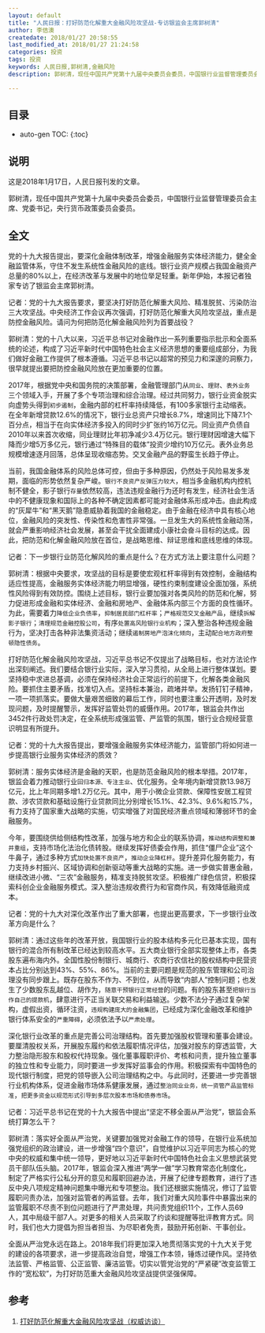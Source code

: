 ```yaml
---
layout: default
title: "人民日报：打好防范化解重大金融风险攻坚战-专访银监会主席郭树清"
author: 李佶澳
createdate: 2018/01/27 20:58:55
last_modified_at: 2018/01/27 21:24:58
categories: 投资
tags: 投资
keywords: 人民日报,郭树清,金融风险
description: 郭树清，现任中国共产党第十九届中央委员会委员，中国银行业监督管理委员会主席、党委书记，央行货币政策委员会委员。

---
```


## 目录
* auto-gen TOC:
{:toc}

## 说明

这是2018年1月17日，人民日报刊发的文章。

郭树清，现任中国共产党第十九届中央委员会委员，中国银行业监督管理委员会主席、党委书记，央行货币政策委员会委员。

## 全文

党的十九大报告提出，要深化金融体制改革，增强金融服务实体经济能力，健全金融监管体系，守住不发生系统性金融风险的底线。银行业资产规模占我国金融资产总量的80%以上，在经济改革与发展中的地位举足轻重。新年伊始，本报记者独家专访了银监会主席郭树清。

记者：党的十九大报告要求，要坚决打好防范化解重大风险、精准脱贫、污染防治三大攻坚战。中央经济工作会议再次强调，打好防范化解重大风险攻坚战，重点是防控金融风险。请问为何把防范化解金融风险列为首要战役？

郭树清：党的十八大以来，习近平总书记对金融作出一系列重要指示批示和全面系统的论述，构成了习近平新时代中国特色社会主义经济思想的重要组成部分，为我们做好金融工作提供了根本遵循。习近平总书记以超常的预见力和深邃的洞察力，很早就提出要把防控金融风险放在更加重要的位置。

2017年，根据党中央和国务院的决策部署，金融管理部门从`同业`、`理财`、`表外业务`三个领域入手，开展了多个专项治理和综合治理。经过共同努力，银行业资金脱实向虚势头得到`初步遏制`，金融内部的杠杆率持续降低，有100多家银行主动缩表。在全年新增贷款12.6%的情况下，银行业总资产只增长8.7%，增速同比下降7.1个百分点，相当于在向实体经济多投入的同时少扩张约16万亿元。同业资产负债自2010年以来首次收缩，同业理财比年初净减少3.4万亿元。银行理财因增速大幅下降而少增5万多亿元，银行通过“特殊目的载体”投资少增约10万亿元。表外业务总规模增速逐月回落，总体呈现收缩态势。交叉金融产品的野蛮生长趋于停止。

当前，我国金融体系的风险总体可控，但由于多种原因，仍然处于风险易发多发期，面临的形势依然复杂严峻。`银行不良资产反弹压力较大`，相当多金融机构内控机制不健全，影子银行`存量`依然较高，违法违规金融行为还时有发生，经济社会生活中的不健康现象和国际上的各种不确定因素都可能对金融体系形成冲击。由此构成的“灰犀牛”和“黑天鹅”隐患威胁着我国的金融稳定。由于金融在经济中具有核心地位，金融风险的突发性、传染性和危害性非常强。一旦发生大的系统性金融动荡，就会严重影响经济社会发展，甚至会干扰全面建成小康社会奋斗目标的达成。因此，把防范和化解金融风险放在首位，是战略思维、辩证思维和底线思维的体现。

记者：下一步银行业防范化解风险的重点是什么？在方式方法上要注意什么问题？

郭树清：根据中央要求，攻坚战的目标是要使宏观杠杆率得到有效控制，金融结构适应性提高，金融服务实体经济能力明显增强，硬性约束制度建设全面加强，系统性风险得到有效防控。围绕上述目标，银行业要加强对各类风险的防范和化解，努力促进形成金融和实体经济、金融和房地产、金融体系内部三个方面的良性循环。为此，需要着力`降低企业负债率`，`抑制居民部门杠杆率`；`严格规范交叉金融产品`，继续`拆解影子银行`；`清理规范金融控股公司`，有序`处置高风险银行业机构`；深入整治各种违规金融行为，坚决打击各种非法集资活动；继续`遏制房地产泡沫化倾向`，主动`配合地方政府整顿隐性债务`。

打好防范化解金融风险攻坚战，习近平总书记不仅提出了战略目标，也对方法论作出深刻阐述。我们要结合银行业实际，深入学习贯彻，从全局上进行整体谋划。要坚持稳中求进总基调，必须在保持经济社会正常运行的前提下，化解各类金融风险。要抓住主要矛盾，找准切入点。坚持标本兼治，疏堵并举。发扬钉钉子精神，一项一项抓落实。要做大量艰苦细致的幕后工作，同时也要注重公开透明，及时发现问题，及时提醒警示，发挥好监管处罚的威慑作用。2017年，银监会共作出3452件行政处罚决定，在全系统形成强监管、严监管的氛围，银行业合规经营意识明显有所提升。

记者：党的十九大报告提出，要增强金融服务实体经济能力，监管部门将如何进一步提高银行业服务实体经济的质效？

郭树清：服务实体经济是金融的天职，也是防范金融风险的根本举措。2017年，银监会着力推动银行业`回归本源、专注主业`、优化服务。全年境内新增贷款13.98万亿元，比上年同期多增1.2万亿元。其中，用于小微企业贷款、保障性安居工程贷款、涉农贷款和基础设施行业贷款同比分别增长15.1%、42.3%、9.6%和15.7%，有力支持了国家重大战略的实施，切实增强了对国民经济重点领域和薄弱环节的金融服务。

今年，要围绕供给侧结构性改革，加强与地方和企业的联系协调，`推动结构调整和兼并重组`，支持市场化法治化债转股。继续发挥好债委会作用，抓住“僵尸企业”这个牛鼻子，通过多种方式`加快处置不良资产`，`推动企业降杠杆`。提升差异化服务能力，有力支持乡村振兴、区域协调和创新驱动等重大战略的实施。进一步做实普惠金融，继续改进小微、“三农”金融服务，精准支持脱贫攻坚。积极推广绿色信贷，积极探索科创企业金融服务模式。深入整治违规收费行为和官商作风，有效降低融资成本。

记者：党的十九大对深化改革作出了重大部署，也提出更高要求，下一步银行业改革方向是什么？

郭树清：通过这些年的改革开放，我国银行业的股本结构多元化已基本实现，国有银行的混合所有制改革已经达到较高水平。五大商业银行全部实现整体上市，各类股东遍布海内外。全国性股份制银行、城商行、农商行农信社的股权结构中民营资本占比分别达到43%、55%、86%。当前的主要问题是规范的股东管理和公司治理没有同步跟上。既存在股东不作为、不到位，从而导致“内部人”控制问题；也发生了少数股东乱越位、胡作为，`随意干预银行正常经营`的问题。有的股东甚至`把银行当作自己的提款机`，肆意进行不正当关联交易和利益输送。少数不法分子通过复杂架构，虚假出资，循环注资，`违规构建庞大的金融集团`，已经成为深化金融改革和维护银行体系安全的`严重障碍`，必须依法予以`严肃处理`。

深化银行业改革的重点是完善公司治理结构。首先要加强股权管理和董事会建设。要厘清股权关系，开展股东履约和依法履职情况评估，加强对股东的穿透监管，大力整治隐形股东和股权代持现象。强化董事履职评价、考核和问责，提升独立董事的独立性和专业能力，同时要进一步发挥好监事会的作用。积极探索有中国特色的现代银行制度，把党的领导嵌入公司治理结构之中。与此同时，还要进一步完善银行业机构体系，促进金融市场体系健康发展，通过`整治同业业务，统一资管产品监管标准`，`把更多资金以规范形式引导到多层次股本市场和债券市场`。

记者：习近平总书记在党的十九大报告中提出“坚定不移全面从严治党”，银监会系统打算怎么干？

郭树清：落实好全面从严治党，关键要加强党对金融工作的领导，在银行业系统加强党组织的政治建设，进一步增强“四个意识”，自觉维护以习近平同志为核心的党中央的权威和集中统一领导，更好地以习近平新时代中国特色社会主义思想武装党员干部队伍头脑。2017年，银监会深入推进“两学一做”学习教育常态化制度化，制定了严格实行公私分开的意见和履职回避办法，开展了纪律专题教育，进行了违反中央八项规定精神问题集中曝光和专项整治。我们还根据实施情况，修订了监管履职问责办法，加强对监管者的再监督。去年，我们对重大风险事件中暴露出来的监管履职不尽责不到位问题进行了严肃处理，共问责党组织11个，工作人员69人，其中局级干部7人。对更多的相关人员采取了约谈和提醒等批评教育方式。同时，我们也大力提倡为担当者担当、为尽职者免责，鼓励开拓创新、干事创业。

全面从严治党永远在路上。2018年我们将更加深入地贯彻落实党的十九大关于党的建设的各项要求，进一步提高政治自觉，增强工作本领，锤炼过硬作风。坚持依法监管、严格监管、公正监管、廉洁监管。切实以管党治党的“严紧硬”改变监管工作的“宽松软”，为打好防范重大金融风险攻坚战提供坚强保障。

## 参考

1. [打好防范化解重大金融风险攻坚战（权威访谈）][1]

[1]: http://politics.people.com.cn/n1/2018/0117/c1001-29768826.html "打好防范化解重大金融风险攻坚战（权威访谈）" 
